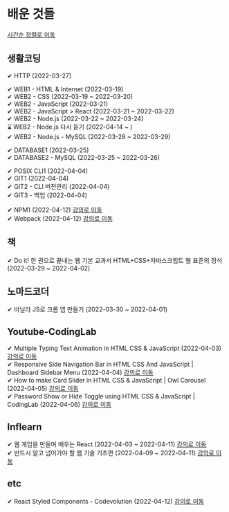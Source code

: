 # 배운 것들 
[시간순 정렬로 이동](https://github.com/PhysicksKim/TIL/blob/main/README_sequential.md)

## 생활코딩

✔ HTTP (2022-03-27)  

✔ WEB1 - HTML & Internet (2022-03-19)  
✔ WEB2 - CSS (2022-03-19 ~ 2022-03-20)  
✔ WEB2 - JavaScript (2022-03-21)  
✔ WEB2 - JavaScript > React (2022-03-21 ~ 2022-03-22)  
✔ WEB2 - Node.js (2022-03-22 ~ 2022-03-24)  
⌛ WEB2 - Node.js 다시 듣기 (2022-04-14 ~ )  
✔ WEB2 - Node.js - MySQL (2022-03-28 ~ 2022-03-29)  
  
✔ DATABASE1 (2022-03-25)  
✔ DATABASE2 - MySQL (2022-03-25 ~ 2022-03-26)  
  
✔ POSIX CLI1 (2022-04-04)  
✔ GIT1 (2022-04-04)  
✔ GIT2 - CLI 버전관리 (2022-04-04)  
✔ GIT3 - 백업 (2022-04-04)  
  
✔ NPM1 (2022-04-12) [강의로 이동](https://opentutorials.org/module/4044)    
✔ Webpack (2022-04-12) [강의로 이동](https://opentutorials.org/module/4566)         
  
## 책

✔ Do it! 한 권으로 끝내는 웹 기본 교과서 HTML+CSS+자바스크립트 웹 표준의 정석 (2022-03-29 ~ 2022-04-02)  

## 노마드코더

✔ 바닐라 JS로 크롬 앱 만들기 (2022-03-30 ~ 2022-04-01) 

## Youtube-CodingLab
✔ Multiple Typing Text Animation in HTML CSS & JavaScript (2022-04-03) [강의로 이동](https://www.youtube.com/watch?v=nxoHR9lltK0&list=PLImJ3umGjxdAuARwziklrT2QEELizOMtr&index=31)  
✔ Responsive Side Navigation Bar in HTML CSS And JavaScript | Dashboard Sidebar Menu (2022-04-04) [강의로 이동](https://www.youtube.com/watch?v=wEfaoAa99XY)   
✔ How to make Card Slider in HTML CSS & JavaScript | Owl Carousel (2022-04-05) [강의로 이동](https://www.youtube.com/watch?v=BKKcGb80MOs)   
✔ Password Show or Hide Toggle using HTML CSS & JavaScript | CodingLab (2022-04-06) [강의로 이동](https://www.youtube.com/watch?v=aIff0nalld0)    

## Inflearn 
✔ 웹 게임을 만들며 배우는 React (2022-04-03 ~ 2022-04-11) [강의로 이동](https://www.inflearn.com/course/web-game-react)  
✔ 반드시 알고 넘어가야 할 웹 기술 기초편 (2022-04-09 ~ 2022-04-11) [강의로 이동](https://www.inflearn.com/course/%EC%9B%B9-%EA%B8%B0%EC%88%A0-%EA%B8%B0%EC%B4%88)   
  

## etc
✔ React Styled Components - Codevolution (2022-04-12) [강의로 이동](https://www.youtube.com/playlist?list=PLC3y8-rFHvwgu-G08-7ovbN9EyhF_cltM)  
